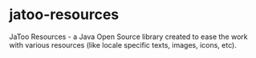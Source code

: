 jatoo-resources
===============

JaToo Resources - a Java Open Source library created to ease the work with various resources (like locale specific texts, images, icons, etc).
